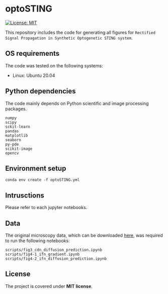# optoSTING

[![License: MIT](https://img.shields.io/badge/License-MIT-yellow.svg)](https://opensource.org/licenses/MIT)

This repository includes the code for generating all figures for `Rectified Signal Propagation in Synthetic Optogenetic STING system`.

## OS requirements
The code was tested on the following systems:
- Linux: Ubuntu 20.04


## Python dependencies
The code mainly depends on Python scientific and image processing packages.
```
numpy
scipy
sckit-learn
pandas
matplotlib
seaborn
py-pde
scikit-image
opencv
```

## Environment setup
```
conda env create -f optoSTING.yml
```

## Intrusctions
Please refer to each jupyter notebooks.

## Data
The original microscopy data, which can be downloaded [here](https://drive.google.com/drive/folders/1m4pLQ_pYp-zjfy7Oy2QPyup_VmKeb5s4?usp=sharing), was required to run the following notebooks:
```
scripts/fig3_cdn_diffusion_prediction.ipynb
scripts/fig4-1_ifn_gradient.ipynb
scripts/fig4-2_ifn_diffusion_prediction.ipynb
```

## License
The project is covered under **MIT license**.
